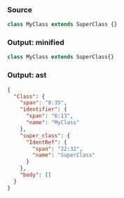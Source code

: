 ### Source
```js parse:expr
class MyClass extends SuperClass {}
```

### Output: minified
```js
class MyClass extends SuperClass{}
```

### Output: ast
```json
{
  "Class": {
    "span": "0:35",
    "identifier": {
      "span": "6:13",
      "name": "MyClass"
    },
    "super_class": {
      "IdentRef": {
        "span": "22:32",
        "name": "SuperClass"
      }
    },
    "body": []
  }
}
```
